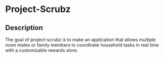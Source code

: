 # Project-Scrubz

## Description

The goal of project-scrubz is to make an application that allows multiple room mates or family members to coordinate household tasks in real time with a customizable rewards store.


